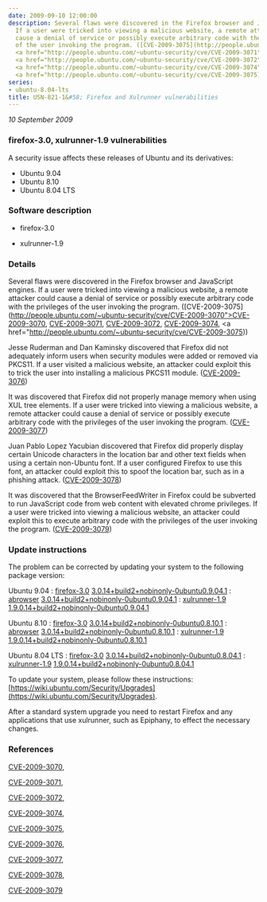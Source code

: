 ```yaml
---
date: 2009-09-10 12:00:00
description: Several flaws were discovered in the Firefox browser and JavaScript engines.
  If a user were tricked into viewing a malicious website, a remote attacker could
  cause a denial of service or possibly execute arbitrary code with the privileges
  of the user invoking the program. ([CVE-2009-3075](http://people.ubuntu.com/~ubuntu-security/cve/CVE-2009-3070">CVE-2009-3070</a>,
  <a href="http://people.ubuntu.com/~ubuntu-security/cve/CVE-2009-3071">CVE-2009-3071</a>,
  <a href="http://people.ubuntu.com/~ubuntu-security/cve/CVE-2009-3072">CVE-2009-3072</a>,
  <a href="http://people.ubuntu.com/~ubuntu-security/cve/CVE-2009-3074">CVE-2009-3074</a>,
  <a href="http://people.ubuntu.com/~ubuntu-security/cve/CVE-2009-3075))
series:
- ubuntu-8.04-lts
title: USN-821-1&#58; Firefox and Xulrunner vulnerabilities
---
```


*10 September 2009*

### firefox-3.0, xulrunner-1.9 vulnerabilities

A security issue affects these releases of Ubuntu and its derivatives:

* Ubuntu 9.04
* Ubuntu 8.10
* Ubuntu 8.04 LTS

### Software description

* firefox-3.0 

* xulrunner-1.9 

### Details

Several flaws were discovered in the Firefox browser and JavaScript engines. If a user were tricked into viewing a malicious website, a remote attacker could cause a denial of service or possibly execute arbitrary code with the privileges of the user invoking the program. ([CVE-2009-3075](http://people.ubuntu.com/~ubuntu-security/cve/CVE-2009-3070">CVE-2009-3070</a>, <a href="http://people.ubuntu.com/~ubuntu-security/cve/CVE-2009-3071">CVE-2009-3071</a>, <a href="http://people.ubuntu.com/~ubuntu-security/cve/CVE-2009-3072">CVE-2009-3072</a>, <a href="http://people.ubuntu.com/~ubuntu-security/cve/CVE-2009-3074">CVE-2009-3074</a>, <a href="http://people.ubuntu.com/~ubuntu-security/cve/CVE-2009-3075))

Jesse Ruderman and Dan Kaminsky discovered that Firefox did not adequately inform users when security modules were added or removed via PKCS11. If a user visited a malicious website, an attacker could exploit this to trick the user into installing a malicious PKCS11 module. ([CVE-2009-3076](http://people.ubuntu.com/~ubuntu-security/cve/CVE-2009-3076))

It was discovered that Firefox did not properly manage memory when using XUL tree elements. If a user were tricked into viewing a malicious website, a remote attacker could cause a denial of service or possibly execute arbitrary code with the privileges of the user invoking the program. ([CVE-2009-3077](http://people.ubuntu.com/~ubuntu-security/cve/CVE-2009-3077))

Juan Pablo Lopez Yacubian discovered that Firefox did properly display certain Unicode characters in the location bar and other text fields when using a certain non-Ubuntu font. If a user configured Firefox to use this font, an attacker could exploit this to spoof the location bar, such as in a phishing attack. ([CVE-2009-3078](http://people.ubuntu.com/~ubuntu-security/cve/CVE-2009-3078))

It was discovered that the BrowserFeedWriter in Firefox could be subverted to run JavaScript code from web content with elevated chrome privileges. If a user were tricked into viewing a malicious website, an attacker could exploit this to execute arbitrary code with the privileges of the user invoking the program. ([CVE-2009-3079](http://people.ubuntu.com/~ubuntu-security/cve/CVE-2009-3079)) 

### Update instructions

The problem can be corrected by updating your system to the following package version:

Ubuntu 9.04
 : [firefox-3.0](https://launchpad.net/ubuntu/+source/firefox-3.0) <span> [3.0.14+build2+nobinonly-0ubuntu0.9.04.1](https://launchpad.net/ubuntu/+source/firefox-3.0/3.0.14+build2+nobinonly-0ubuntu0.9.04.1) </span> 
 : [abrowser](https://launchpad.net/ubuntu/+source/firefox-3.0) <span> [3.0.14+build2+nobinonly-0ubuntu0.9.04.1](https://launchpad.net/ubuntu/+source/firefox-3.0/3.0.14+build2+nobinonly-0ubuntu0.9.04.1) </span> 
 : [xulrunner-1.9](https://launchpad.net/ubuntu/+source/xulrunner-1.9) <span> [1.9.0.14+build2+nobinonly-0ubuntu0.9.04.1](https://launchpad.net/ubuntu/+source/xulrunner-1.9/1.9.0.14+build2+nobinonly-0ubuntu0.9.04.1) </span> 

Ubuntu 8.10
 : [firefox-3.0](https://launchpad.net/ubuntu/+source/firefox-3.0) <span> [3.0.14+build2+nobinonly-0ubuntu0.8.10.1](https://launchpad.net/ubuntu/+source/firefox-3.0/3.0.14+build2+nobinonly-0ubuntu0.8.10.1) </span> 
 : [abrowser](https://launchpad.net/ubuntu/+source/firefox-3.0) <span> [3.0.14+build2+nobinonly-0ubuntu0.8.10.1](https://launchpad.net/ubuntu/+source/firefox-3.0/3.0.14+build2+nobinonly-0ubuntu0.8.10.1) </span> 
 : [xulrunner-1.9](https://launchpad.net/ubuntu/+source/xulrunner-1.9) <span> [1.9.0.14+build2+nobinonly-0ubuntu0.8.10.1](https://launchpad.net/ubuntu/+source/xulrunner-1.9/1.9.0.14+build2+nobinonly-0ubuntu0.8.10.1) </span> 

Ubuntu 8.04 LTS
 : [firefox-3.0](https://launchpad.net/ubuntu/+source/firefox-3.0) <span> [3.0.14+build2+nobinonly-0ubuntu0.8.04.1](https://launchpad.net/ubuntu/+source/firefox-3.0/3.0.14+build2+nobinonly-0ubuntu0.8.04.1) </span> 
 : [xulrunner-1.9](https://launchpad.net/ubuntu/+source/xulrunner-1.9) <span> [1.9.0.14+build2+nobinonly-0ubuntu0.8.04.1](https://launchpad.net/ubuntu/+source/xulrunner-1.9/1.9.0.14+build2+nobinonly-0ubuntu0.8.04.1) </span> 

To update your system, please follow these instructions: [https://wiki.ubuntu.com/Security/Upgrades](https://wiki.ubuntu.com/Security/Upgrades).

After a standard system upgrade you need to restart Firefox and any applications that use xulrunner, such as Epiphany, to effect the necessary changes. 

### References

 
 [CVE-2009-3070](http://people.ubuntu.com/~ubuntu-security/cve/CVE-2009-3070), 

 [CVE-2009-3071](http://people.ubuntu.com/~ubuntu-security/cve/CVE-2009-3071), 

 [CVE-2009-3072](http://people.ubuntu.com/~ubuntu-security/cve/CVE-2009-3072), 

 [CVE-2009-3074](http://people.ubuntu.com/~ubuntu-security/cve/CVE-2009-3074), 

 [CVE-2009-3075](http://people.ubuntu.com/~ubuntu-security/cve/CVE-2009-3075), 

 [CVE-2009-3076](http://people.ubuntu.com/~ubuntu-security/cve/CVE-2009-3076), 

 [CVE-2009-3077](http://people.ubuntu.com/~ubuntu-security/cve/CVE-2009-3077), 

 [CVE-2009-3078](http://people.ubuntu.com/~ubuntu-security/cve/CVE-2009-3078), 

 [CVE-2009-3079](http://people.ubuntu.com/~ubuntu-security/cve/CVE-2009-3079)